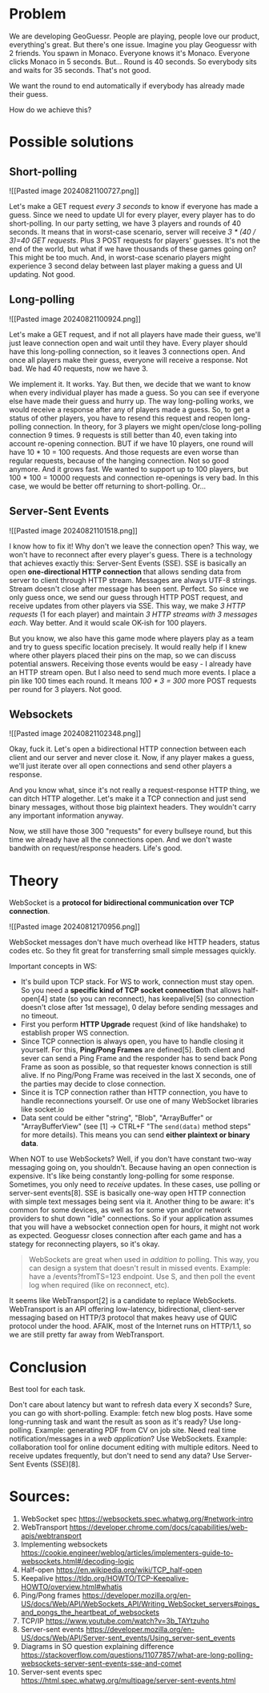 # Problem
We are developing GeoGuessr. People are playing, people love our product, everything's great. But there's one issue. Imagine you play Geoguessr with 2 friends. You spawn in Monaco. Everyone knows it's Monaco. Everyone clicks Monaco in 5 seconds. But... Round is 40 seconds. So everybody sits and waits for 35 seconds. That's not good.

We want the round to end automatically if everybody has already made their guess.

How do we achieve this?

# Possible solutions
## Short-polling
![[Pasted image 20240821100727.png]]

Let's make a GET request *every 3 seconds* to know if everyone has made a guess. Since we need to update UI for every player, every player has to do short-polling. 
In our party setting, we have 3 players and rounds of 40 seconds. It means that in worst-case scenario, server will receive *3 * (40 / 3)=40 GET requests*. Plus 3 POST requests for players' guesses. It's not the end of the world, but what if we have thousands of these games going on? This might be too much.
And, in worst-case scenario players might experience 3 second delay between last player making a guess and UI updating. Not good.
## Long-polling
![[Pasted image 20240821100924.png]]

Let's make a GET request, and if not all players have made their guess, we'll just leave connection open and wait until they have. Every player should have this long-polling connection, so it leaves 3 connections open. And once all players make their guess, everyone will receive a response. Not bad. We had 40 requests, now we have 3.

We implement it. It works. Yay. But then, we decide that we want to know when every individual player has made a guess. So you can see if everyone else have made their guess and hurry up. The way long-polling works, we would receive a response after any of players made a guess. So, to get a status of other players, you have to resend this request and reopen long-polling connection. In theory, for 3 players we might open/close long-polling connection 9 times. 9 requests is still better than 40, even taking into account re-opening connection.
BUT if we have 10 players, one round will have 10 * 10 = 100 requests. And those requests are even worse than regular requests, because of the hanging connection. Not so good anymore. And it grows fast. We wanted to support up to 100 players, but 100 * 100 = 10000 requests and connection re-openings is very bad. In this case, we would be better off returning to short-polling. Or...
## Server-Sent Events
![[Pasted image 20240821101518.png]]

I know how to fix it! Why don't we leave the connection open? This way, we won't have to reconnect after every player's guess.
There is a technology that achieves exactly this: Server-Sent Events (SSE).
SSE is basically an open **one-directional HTTP connection** that allows sending data from server to client through HTTP stream. Messages are always UTF-8 strings. Stream doesn't close after message has been sent. Perfect. 
So since we only guess once, we send our guess through HTTP POST request, and receive updates from other players via SSE.
This way, we make *3 HTTP requests* (1 for each player) and maintain *3 HTTP streams with 3 messages each*. Way better. And it would scale OK-ish for 100 players.

But you know, we also have this game mode where players play as a team and try to guess specific location precisely. It would really help if I knew where other players placed their pins on the map, so we can discuss potential answers. Receiving those events would be easy - I already have an HTTP stream open. But I also need to send much more events. I place a pin like 100 times each round. It means *100 * 3 = 300* more POST requests per round for 3 players. Not good.
## Websockets
![[Pasted image 20240821102348.png]]

Okay, fuck it. Let's open a bidirectional HTTP connection between each client and our server and never close it. Now, if any player makes a guess, we'll just iterate over all open connections and send other players a response. 

And you know what, since it's not really a request-response HTTP thing, we can ditch HTTP alogether. Let's make it a TCP connection and just send binary messages, without those big plaintext headers. They wouldn't carry any important information anyway.

Now, we still have those 300 "requests" for every bullseye round, but this time we already have all the connections open. And we don't waste bandwith on request/response headers. Life's good.

# Theory
WebSocket is a **protocol for bidirectional communication over TCP connection**.

![[Pasted image 20240812170956.png]]


WebSocket messages don't have much overhead like HTTP headers, status codes etc. So they fit great for transferring small simple messages quickly.

Important concepts in WS:
- It's build upon TCP stack. For WS to work, connection must stay open. So you need a **specific kind of TCP socket connection** that allows half-open[4] state (so you can reconnect), has keepalive[5] (so connection doesn't close after 1st message), 0 delay before sending messages and no timeout.
- First you perform **HTTP Upgrade** request (kind of like handshake) to establish proper WS connection.
- Since TCP connection is always open, you have to handle closing it yourself. For this, **Ping/Pong Frames** are defined[5]. Both client and sever can send a Ping Frame and the responder has to send back Pong Frame as soon as possible, so that requester knows connection is still alive. If no Ping/Pong Frame was received in the last X seconds, one of the parties may decide to close connection.
- Since it is TCP connection rather than HTTP connection, you have to handle reconnections yourself. Or use one of many WebSocket libraries like socket.io
- Data sent could be either "string", "Blob", "ArrayBuffer" or "ArrayBufferView" (see [1] -> CTRL+F "The `send(data)` method steps" for more details). This means you can send **either plaintext or binary data**.

When NOT to use WebSockets?
Well, if you don't have constant two-way messaging going on, you shouldn't. Because having an open connection is expensive. It's like being constantly long-polling for some response. Sometimes, you only need to *receive* updates. In these cases, use polling or server-sent events[8]. SSE is basically one-way open HTTP connection with simple text messages being sent via it.
Another thing to be aware: it's common for some devices, as well as for some vpn and/or network providers to shut down "idle" connections. So if your application assumes that you will have a websocket connection open for hours, it might not work as expected. Geoguessr closes connection after each game and has a stategy for reconnecting players, so it's okay.

> WebSockets are great when used in _addition to_ polling. This way, you can design a system that doesn't result in missed events. Example: have a /events?fromTS=123 endpoint.
> Use S, and then poll the event log when required (like on reconnect, etc).

It seems like WebTransport[2] is a candidate to replace WebSockets. WebTransport is an API offering low-latency, bidirectional, client-server messaging based on HTTP/3 protocol that makes heavy use of QUIC protocol under the hood.
AFAIK, most of the Internet runs on HTTP/1.1, so we are still pretty far away from WebTransport.
# Conclusion
Best tool for each task.

Don't care about latency but want to refresh data every X seconds? Sure, you can go with short-polling. Example: fetch new blog posts.
Have some long-running task and want the result as soon as it's ready? Use long-polling. Example: generating PDF from CV on job site.
Need real time notification/messages in a *web application*? Use WebSockets. Example: collaboration tool for online document editing with multiple editors.
Need to receive updates frequently, but don't need to send any data? Use Server-Sent Events (SSE)[8]. 

# Sources:
1. WebSocket spec https://websockets.spec.whatwg.org/#network-intro
2. WebTransport https://developer.chrome.com/docs/capabilities/web-apis/webtransport
3. Implementing websockets https://cookie.engineer/weblog/articles/implementers-guide-to-websockets.html#/decoding-logic
4. Half-open https://en.wikipedia.org/wiki/TCP_half-open
5. Keepalive https://tldp.org/HOWTO/TCP-Keepalive-HOWTO/overview.html#whatis
6. Ping/Pong frames https://developer.mozilla.org/en-US/docs/Web/API/WebSockets_API/Writing_WebSocket_servers#pings_and_pongs_the_heartbeat_of_websockets
7. TCP/IP https://www.youtube.com/watch?v=3b_TAYtzuho
8. Server-sent events https://developer.mozilla.org/en-US/docs/Web/API/Server-sent_events/Using_server-sent_events
9. Diagrams in SO question explaining difference https://stackoverflow.com/questions/11077857/what-are-long-polling-websockets-server-sent-events-sse-and-comet
10. Server-sent events spec https://html.spec.whatwg.org/multipage/server-sent-events.html